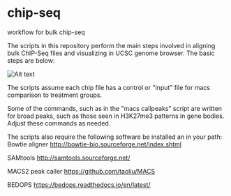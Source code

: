 # chip-seq
workflow for bulk chip-seq

The scripts in this repository perform the main steps involved in aligning bulk ChIP-Seq files and visualizing in UCSC genome browser. The basic steps are below:

![Alt text](/blob/master/workflows1.png?raw=true "Workflows")

The scripts assume each chip file has a control or "input" file for macs comparison to treatment groups.

Some of the commands, such as in the "macs callpeaks" script are written for broad peaks, such as those seen in H3K27me3 patterns in gene bodies. Adjust these commands as needed.

The scripts also require the following software be installed an in your path:
Bowtie aligner http://bowtie-bio.sourceforge.net/index.shtml

SAMtools http://samtools.sourceforge.net/

MACS2 peak caller https://github.com/taoliu/MACS

BEDOPS https://bedops.readthedocs.io/en/latest/


